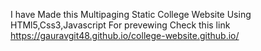 I have Made this Multipaging Static College Website Using HTMl5,Css3,Javascript 
For prevewing Check this link 
https://gauravgit48.github.io/college-website.github.io/

